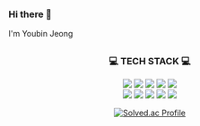 ### Hi there 👋
I'm Youbin Jeong


##
<h3 align=center>💻 TECH STACK 💻</h3>

<div align=center><img src="https://img.shields.io/badge/Java-007396?style=flat-square&logo=java&logoColor=white"></a>
<img src="https://img.shields.io/badge/C-A8B9CC?style=flat-square&logo=c&logoColor=white"></a>
<img src="https://img.shields.io/badge/C++-00599C?style=flat-square&logo=cplusplus&logoColor=white"></a>
<img src="https://img.shields.io/badge/C Sharp-239120?style=flat-square&logo=csharp&logoColor=white"></a>
<img src="https://img.shields.io/badge/Python-3776AB?style=flat-square&logo=python&logoColor=white"></a><br>
<img src="https://img.shields.io/badge/JavaScript-F7DF1E?style=flat-square&logo=javascript&logoColor=white"></a>
<img src="https://img.shields.io/badge/CSS3-1572B6?style=flat-square&logo=css3&logoColor=white"></a>
<img src="https://img.shields.io/badge/jQuery-0769AD?style=flat-square&logo=jquery&logoColor=white"></a>
<img src="https://img.shields.io/badge/Unity-000000?style=flat-square&logo=unity&logoColor=white"></a>
<img src="https://img.shields.io/badge/WebGL-990000?style=flat-square&logo=webgl&logoColor=white"></a>
<div>

  
[![Solved.ac Profile](http://mazassumnida.wtf/api/v2/generate_badge?boj=newsoi)](https://solved.ac/newsoi/) 
